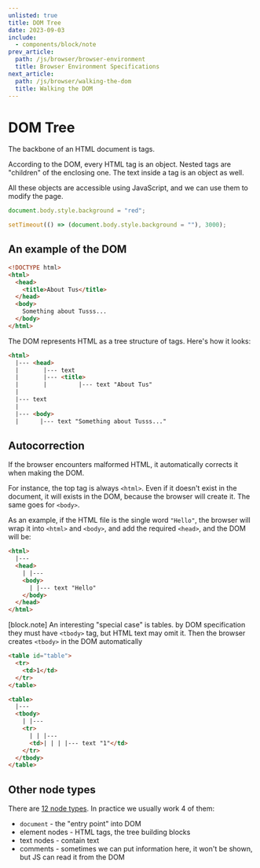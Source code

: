 ```yaml
---
unlisted: true
title: DOM Tree
date: 2023-09-03
include:
  - components/block/note
prev_article:
  path: /js/browser/browser-environment
  title: Browser Environment Specifications
next_article:
  path: /js/browser/walking-the-dom
  title: Walking the DOM
---
```


# DOM Tree

The backbone of an HTML document is tags.

According to the DOM, every HTML tag is an object. Nested tags are "children" of the enclosing one. The
text inside a tag is an object as well.

All these objects are accessible using JavaScript, and we can use them to modify the page.

```js
document.body.style.background = "red";

setTimeout(() => (document.body.style.background = ""), 3000);
```

## An example of the DOM

```html
<!DOCTYPE html>
<html>
  <head>
    <title>About Tus</title>
  </head>
  <body>
    Something about Tusss...
  </body>
</html>
```

The DOM represents HTML as a tree structure of tags. Here's how it looks:

```html
<html>
  |--- <head>
  |       |--- text
  |       |--- <title>
  |       |         |--- text "About Tus"
  |
  |--- text
  |
  |--- <body>
  |      |--- text "Something about Tusss..."
```

## Autocorrection

If the browser encounters malformed HTML, it automatically corrects it when making the DOM.

For instance, the top tag is always `<html>`. Even if it doesn't exist in the document, it will exists in
the DOM, because the browser will create it. The same goes for `<body>`.

As an example, if the HTML file is the single word `"Hello"`, the browser will wrap it into `<html>` and
`<body>`, and add the required `<head>`, and the DOM will be:

```html
<html>
  |---
  <head>
    | |---
    <body>
      | |--- text "Hello"
    </body>
  </head>
</html>
```

[block.note]
  An interesting "special case" is tables. by DOM specification they must have `<tbody>` tag, but HTML
  text may omit it. Then the browser creates `<tbody>` in the DOM automatically

  ```html
  <table id="table">
    <tr>
      <td>1</td>
    </tr>
  </table>
  ```

  ```html
  <table>
    |---
    <tbody>
      | |---
      <tr>
        | | |---
        <td>| | | |--- text "1"</td>
      </tr>
    </tbody>
  </table>
  ```

## Other node types

There are [12 node types](https://dom.spec.whatwg.org/#node). In practice we usually work 4 of them:

- `document` - the "entry point" into DOM
- element nodes - HTML tags, the tree building blocks
- text nodes - contain text
- comments - sometimes we can put information here, it won't be shown, but JS can read it from the DOM
